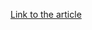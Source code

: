 [Link to the article](https://thehackernews.com/2024/10/north-korean-scarcruft-exploits-windows.html)
